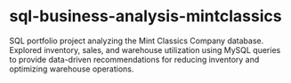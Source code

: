 # sql-business-analysis-mintclassics
SQL portfolio project analyzing the Mint Classics Company database. Explored inventory, sales, and warehouse utilization using MySQL queries to provide data-driven recommendations for reducing inventory and optimizing warehouse operations.
